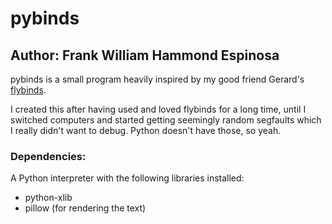 # pybinds
## Author: Frank William Hammond Espinosa

pybinds is a small program heavily inspired by my good friend Gerard's [flybinds](https://git.ricebes.cat/flybinds/file/README.md.html).

I created this after having used and loved flybinds for a long time, until I switched computers and started getting seemingly random segfaults which I really didn't want to debug. Python doesn't have those, so yeah.

### Dependencies:
A Python interpreter with the following libraries installed:

- python-xlib
- pillow (for rendering the text)
